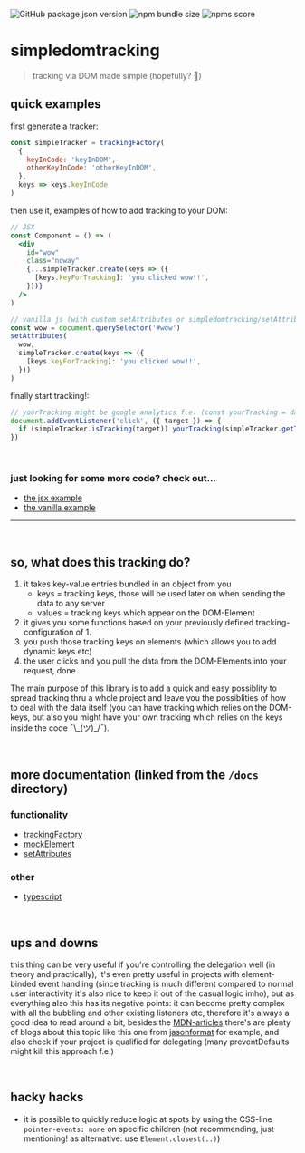 ![GitHub package.json version](https://img.shields.io/github/package-json/v/steve-py96/simpledomtracking?style=flat-square&color=000000)
![npm bundle size](https://img.shields.io/bundlephobia/minzip/simpledomtracking?style=flat-square&color=000000)
![npms score](https://img.shields.io/npms-io/final-score/simpledomtracking)

# simpledomtracking

> tracking via DOM made simple (hopefully? 👀)

## quick examples

first generate a tracker:

```js
const simpleTracker = trackingFactory(
  {
    keyInCode: 'keyInDOM',
    otherKeyInCode: 'otherKeyInDOM',
  },
  keys => keys.keyInCode
)
```

then use it, examples of how to add tracking to your DOM:

```jsx
// JSX
const Component = () => (
  <div
    id="wow"
    class="noway"
    {...simpleTracker.create(keys => ({
      [keys.keyForTracking]: 'you clicked wow!!',
    }))}
  />
)
```

```js
// vanilla js (with custom setAttributes or simpledomtracking/setAttributes to "attach all attributes in one call")
const wow = document.querySelector('#wow')
setAttributes(
  wow,
  simpleTracker.create(keys => ({
    [keys.keyForTracking]: 'you clicked wow!!',
  }))
)
```

finally start tracking!:

```js
// yourTracking might be google analytics f.e. (const yourTracking = data => window.dataLayer.push(data))
document.addEventListener('click', ({ target }) => {
  if (simpleTracker.isTracking(target)) yourTracking(simpleTracker.getTrackingData(target))
})
```

<br />

### just looking for some more code? check out...

- [the jsx example](./examples/jsx.html)
- [the vanilla example](./examples/vanilla.html)

---

<br />

## so, what does this tracking do?

1. it takes key-value entries bundled in an object from you
   - keys = tracking keys, those will be used later on when sending the data to any server
   - values = tracking keys which appear on the DOM-Element
2. it gives you some functions based on your previously defined tracking-configuration of 1.
3. you push those tracking keys on elements (which allows you to add dynamic keys etc)
4. the user clicks and you pull the data from the DOM-Elements into your request, done

The main purpose of this library is to add a quick and easy possiblity to spread tracking thru a whole project and leave you the possiblities of how to deal with the data itself (you can have tracking which relies on the DOM-keys, but also you might have your own tracking which relies on the keys inside the code ¯\\\_(ツ)\_\/¯).

<br />

## more documentation (linked from the `/docs` directory)

### functionality

- [trackingFactory](docs/trackingFactory.md)
- [mockElement](docs/mockElement.md)
- [setAttributes](docs/setAttributes.md)

### other

- [typescript](docs/typescript.md)

<br />

## ups and downs

this thing can be very useful if you're controlling the delegation well (in theory and practically), it's even pretty useful in projects with element-binded event handling (since tracking is much different compared to normal user interactivity it's also nice to keep it out of the casual logic imho), but as everything also this has its negative points: it can become pretty complex with all the bubbling and other existing listeners etc, therefore it's always a good idea to read around a bit, besides the [MDN-articles](https://developer.mozilla.org/en-US/docs/Learn/JavaScript/Building_blocks/Events) there's are plenty of blogs about this topic like this one from [jasonformat](https://jasonformat.com/event-delegation-vs-direct-binding/) for example, and also check if your project is qualified for delegating (many preventDefaults might kill this approach f.e.)

<br />

## hacky hacks

- it is possible to quickly reduce logic at spots by using the CSS-line `pointer-events: none` on specific children (not recommending, just mentioning! as alternative: use `Element.closest(..)`)
